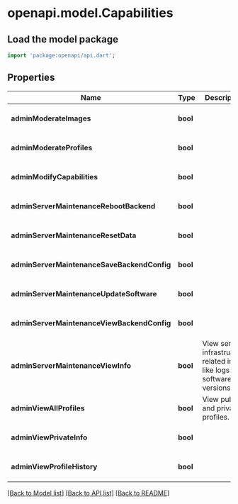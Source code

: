 # openapi.model.Capabilities

## Load the model package
```dart
import 'package:openapi/api.dart';
```

## Properties
Name | Type | Description | Notes
------------ | ------------- | ------------- | -------------
**adminModerateImages** | **bool** |  | [optional] [default to false]
**adminModerateProfiles** | **bool** |  | [optional] [default to false]
**adminModifyCapabilities** | **bool** |  | [optional] [default to false]
**adminServerMaintenanceRebootBackend** | **bool** |  | [optional] [default to false]
**adminServerMaintenanceResetData** | **bool** |  | [optional] [default to false]
**adminServerMaintenanceSaveBackendConfig** | **bool** |  | [optional] [default to false]
**adminServerMaintenanceUpdateSoftware** | **bool** |  | [optional] [default to false]
**adminServerMaintenanceViewBackendConfig** | **bool** |  | [optional] [default to false]
**adminServerMaintenanceViewInfo** | **bool** | View server infrastructure related info like logs and software versions. | [optional] [default to false]
**adminViewAllProfiles** | **bool** | View public and private profiles. | [optional] [default to false]
**adminViewPrivateInfo** | **bool** |  | [optional] [default to false]
**adminViewProfileHistory** | **bool** |  | [optional] [default to false]

[[Back to Model list]](../README.md#documentation-for-models) [[Back to API list]](../README.md#documentation-for-api-endpoints) [[Back to README]](../README.md)


